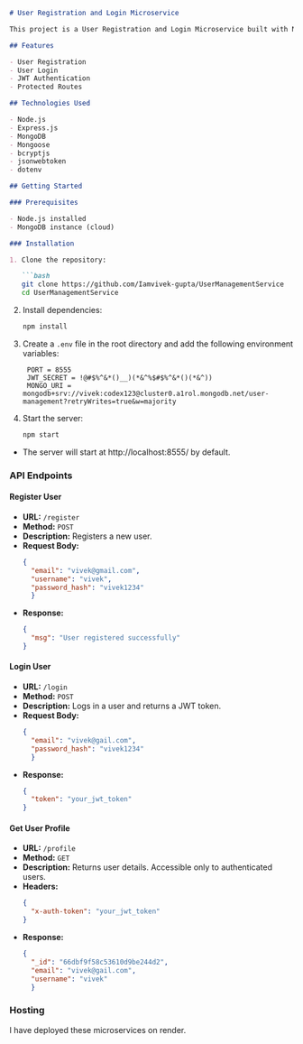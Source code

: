 ```markdown
# User Registration and Login Microservice

This project is a User Registration and Login Microservice built with Node.js (Express.js) and MongoDB. It follows RESTful principles and can be hosted on any platform like AWS, Firebase, Vercel, Supabase, etc.

## Features

- User Registration
- User Login
- JWT Authentication
- Protected Routes

## Technologies Used

- Node.js
- Express.js
- MongoDB
- Mongoose
- bcryptjs
- jsonwebtoken
- dotenv

## Getting Started

### Prerequisites

- Node.js installed
- MongoDB instance (cloud)

### Installation

1. Clone the repository:

   ```bash
   git clone https://github.com/Iamvivek-gupta/UserManagementService
   cd UserManagementService
   ```

2. Install dependencies:

   ```bash
   npm install
   ```

3. Create a `.env` file in the root directory and add the following environment variables:

   ```env
    PORT = 8555
    JWT_SECRET = !@#$%^&*()__)(*&^%$#$%^&*()(*&^))
    MONGO_URI = mongodb+srv://vivek:codex123@cluster0.a1rol.mongodb.net/user-management?retryWrites=true&w=majority
   ```

4. Start the server:

   ```bash
   npm start
   ```

 - The server will start at http://localhost:8555/ by default.


  

### API Endpoints

#### Register User

- **URL:** `/register`
- **Method:** `POST`
- **Description:** Registers a new user.
- **Request Body:**
  ```json
  {
    "email": "vivek@gmail.com",
    "username": "vivek",
    "password_hash": "vivek1234"
    }
  ```
- **Response:**
  ```json
  {
    "msg": "User registered successfully"
  }
  ```

#### Login User

- **URL:** `/login`
- **Method:** `POST`
- **Description:** Logs in a user and returns a JWT token.
- **Request Body:**
  ```json
  {
    "email": "vivek@gail.com",
    "password_hash": "vivek1234"
    }
  ```
- **Response:**
  ```json
  {
    "token": "your_jwt_token"
  }
  ```

#### Get User Profile

- **URL:** `/profile`
- **Method:** `GET`
- **Description:** Returns user details. Accessible only to authenticated users.
- **Headers:**
  ```json
  {
    "x-auth-token": "your_jwt_token"
  }
  ```
- **Response:**
  ```json
  {
    "_id": "66dbf9f58c53610d9be244d2",
    "email": "vivek@gail.com",
    "username": "vivek"
    }
  ```

### Hosting

I have deployed these microservices on render.

